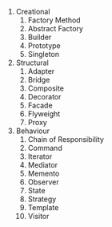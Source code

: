 1. Creational
	1. Factory Method
	2. Abstract Factory
	3. Builder
	4. Prototype
	5. Singleton
2. Structural
	1. Adapter
	2. Bridge
	3. Composite
	4. Decorator
	5. Facade
	6. Flyweight
	7. Proxy
3. Behaviour
	1. Chain of Responsibility
	2. Command
	3. Iterator
	4. Mediator
	5. Memento
	6. Observer
	7. State
	8. Strategy
	9. Template
	10. Visitor